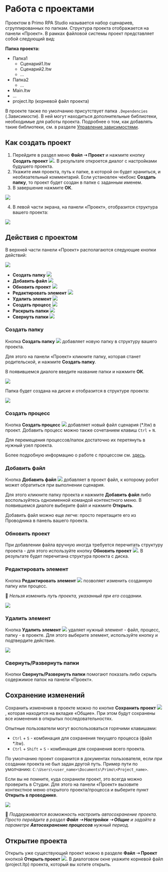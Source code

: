 # Работа с проектами

Проектом в Primo RPA Studio называется набор сценариев, сгруппированных по папкам. Структура проекта отображается на панели «Проект». В рамках файловой системы проект представляет собой следующий вид:

**Папка проекта:**

* Папка1
  * Сценарий1.ltw
  * Сценарий2.ltw
  * …
* Папка2
  * …
* Main.ltw
* …
* project.ltp (корневой файл проекта)

В проекте также по умолчанию присутствует папка `.Dependencies` (.Зависимости). В ней могут находиться дополнительные библиотеки, необходимые для работы проекта. Подробнее о том, как добавлять такие библиотеки, см. в разделе [Управление зависимостями](https://docs.primo-rpa.ru/primo-rpa/primo-studio/projects/manage-dependencies).

## Как создать проект

1. Перейдите в раздел меню **Файл ➝ Проект** и нажмите кнопку **Создать проект** ![](<../../.gitbook/assets/0 (169).png>). В результате откроется диалог с настройками будушего проекта.
2. Укажите имя проекта, путь к папке, в которой он будет храниться, и необязательный комментарий. Если установлен чекбокс **Создать папку**, то проект будет создан в папке с заданным именем.
3. В завершение нажмите **ОК**.

![](<../../.gitbook/assets/image (651).png>)

4. В левой части экрана, на панели «Проект», отобразится структура вашего проекта:

![](<../../.gitbook/assets1/project-tree-1.png>)

## Действия с проектом

В верхней части панели «Проект» располагаются следующие кнопки действий: 

![](<../../.gitbook/assets1/activity-buttons-with-project.png>)

* **Создать папку** ![](<../../.gitbook/assets/5 (7).png>)
* **Добавить файл** ![](<../../.gitbook/assets/File\_Add (1).png>)
* **Обновить проект** ![](<../../.gitbook/assets1/update-project-button.png>)
* **Редактировать элемент** ![](<../../.gitbook/assets/4 (1) (1) (2) (1) (1) (1) (2) (1) (7).png>)
* **Удалить элемент** ![](<../../.gitbook/assets/10 (2) (1) (2) (1) (1) (1) (2) (1) (6).png>)
* **Создать процесс** ![](<../../.gitbook/assets/Создать процесс.png>)
* **Раскрыть папки** ![](<../../.gitbook/assets1/expand-folders-1.png>)
* **Свернуть папки** ![](<../../.gitbook/assets1/collapse-folders-1.png>)

### Создать папку

Кнопка **Создать папку** ![](<../../.gitbook/assets/5 (7).png>) добавляет новую папку в структуру вашего проекта.

Для этого на панели «Проект» кликните папку, которая станет родительской, и нажмите **Создать папку**. 

В появившемся диалоге введите название папки и нажмите **ОК**.

![](<../../.gitbook/assets/6 (6).png>)

Папка будет создана на диске и отобразится в структуре проекта:

![](<../../.gitbook/assets/image (720).png>)

### Создать процесс

Кнопка **Создать процесс** ![](<../../.gitbook/assets/Создать процесс.png>) добавляет новый файл сценария (\*.ltw) в проект. Добавить процесс можно также сочетанием клавиш `Ctrl` + `N`.

Для перемещения процессов/папок достаточно их перетянуть в нужный узел проекта.

Более подробную информацию о работе с процессом см. [здесь](https://docs.primo-rpa.ru/primo-rpa/primo-studio/process).

### Добавить файл

Кнопка **Добавить файл** ![](<../../.gitbook/assets/File\_Add (1).png>) добавляет в проект файл, к которому робот может обратиться при выполнении сценария.

Для этого кликните папку проекта и нажмите **Добавить файл** либо воспользуйтесь одноименной командой контекстного меню. В появившемся диалоге выберите файл и нажмите **Открыть**. 

Добавить файл можно еще легче: просто перетащите его из Проводника в панель вашего проекта.

### Обновить проект

При добавлении файла вручную иногда требуется перечитать структуру проекта - для этого используйте кнопку **Обновить проект** ![](<../../.gitbook/assets1/update-project-button.png>). В результате будет перечитана структура проекта с диска.

### Редактировать элемент

Кнопка **Редактировать элемент** ![](<../../.gitbook/assets/4 (1) (1) (2) (1) (1) (1) (2) (1) (7).png>) позволяет изменить созданную папку или процесс.

:small_orange_diamond: *Нельзя изменить путь проекта, указанный при его создании.*

![](<../../.gitbook/assets/9 (3).png>)

### Удалить элемент

Кнопка **Удалить элемент** ![](<../../.gitbook/assets/10 (2) (1) (2) (1) (1) (1) (2) (1) (6).png>) удаляет нужный элемент - файл, процесс, папку - в проекте. Для этого выберите элемент, используйте кнопку и подтвердите действие.

![](../../.gitbook/assets/11.png)

### Свернуть/Развернуть папки

Кнопки **Свернуть/Развернуть папки** помогают показать либо скрыть содержимое папок на панели «Проект».

## Сохранение изменений

Сохранить изменения в проекте можно по кнопке **Сохранить проект** ![](<../../.gitbook/assets/4 (2).png>), которая находится на вкладке «Общие». При этом будут сохранены все изменения в открытых последовательностях. 

Опытные пользователи могут воспользоваться горячими клавишами:
* `Ctrl` + `S` - комбинация для сохранения текущего процесса (файл \*.ltw).
* `Ctrl` + `Shift` + `S` - комбинация для сохранения всего проекта.

По умолчанию проект сохранится в документах пользователя, если при создании проекта не был задан другой путь. Пример пути по умолчанию: `C:\Users\<user_name>\Documents\Primo\<Project_name>`.

Если вы не помните, куда сохранили проект, это всегда можно проверить в Студии. Для этого на панели «Проект» вызовите контекстное меню открытого проекта/процесса и выберите пункт **Открыть в проводнике**.

![](../../.gitbook/assets1/open-project-in-explorer.png)

:small_blue_diamond: *Поддерживается возможность настроить автосохранение проекта. Просто перейдите в раздел **Файл ➝ Настройки ➝ Общие** и задайте в параметре **Автосохранение процессов** нужный период.*


## Открытие проекта

Открыть уже существующий проект можно в разделе **Файл ➝ Проект** кнопкой **Открыть проект** ![](<../../.gitbook/assets/3 (11).png>). В диалоговом окне укажите корневой файл (project.ltp) проекта, который вы хотите открыть.


